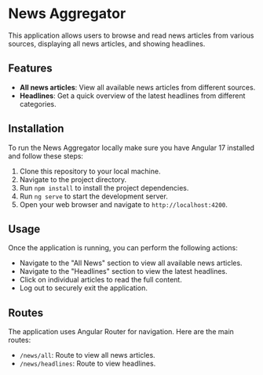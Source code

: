 # News Aggregator

This application allows users to browse and read news articles from various sources, displaying all news articles, and showing headlines.

## Features

- **All news articles**: View all available news articles from different sources.
- **Headlines**: Get a quick overview of the latest headlines from different categories.

## Installation

To run the News Aggregator locally make sure you have Angular 17 installed and follow these steps:

1. Clone this repository to your local machine.
2. Navigate to the project directory.
3. Run `npm install` to install the project dependencies.
4. Run `ng serve` to start the development server.
5. Open your web browser and navigate to `http://localhost:4200`.

## Usage

Once the application is running, you can perform the following actions:

- Navigate to the "All News" section to view all available news articles.
- Navigate to the "Headlines" section to view the latest headlines.
- Click on individual articles to read the full content.
- Log out to securely exit the application.

## Routes

The application uses Angular Router for navigation. Here are the main routes:

- `/news/all`: Route to view all news articles.
- `/news/headlines`: Route to view headlines.

